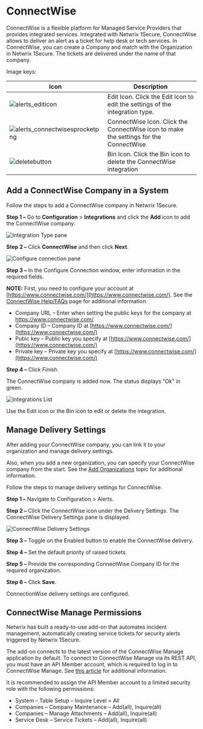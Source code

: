 # ConnectWise

ConnectWise is a flexible platform for Managed Service Providers that provides integrated services. Integrated with Netwrix 1Secure, ConnectWise allows to deliver an alert as a ticket for help desk or tech services. In ConnectWise, you can create a Company and match with the Organization in Netwrix 1Secure. The tickets are delivered under the name of that company.

Image keys:

| Icon | Description |
| --- | --- |
| ![alerts_editicon](/img/product_docs/1secure/integration/alerts_editicon.png) | Edit Icon. Click the Edit Icon to edit the settings of the integration type. |
| ![alerts_connectwisesprocketpng](/img/product_docs/1secure/integration/alerts_connectwisesprocketpng.png) | ConnectWise Icon. Click the ConnectWise icon to make the settings for the ConnectWise. |
| ![deletebutton](/img/product_docs/1secure/integration/deletebutton.png) | Bin Icon. Click the Bin icon to delete the ConnectWise integration |

## Add a ConnectWise Company in a System

Follow the steps to add a ConnectWise company in Netwrix 1Secure.

__Step 1 –__ Go to __Configuration__ > __Integrations__ and click the __Add__ icon to add the ConnectWise company.

![Integration Type pane](/img/product_docs/1secure/integration/integrationtypewindowconnectwise.png)

__Step 2 –__ Click __ConnectWise__ and then click __Next__.

![Configure connection pane](/img/product_docs/1secure/integration/integrationconfigureconnectionconnectwise.png)

__Step 3 –__ In the Configure Connection window, enter information in the required fields.

__NOTE:__ First, you need to configure your account at [https://www.connectwise.com/](https://www.connectwise.com/). See the [ConnectWise Help/FAQs](https://virtualcommunity.connectwise.com/helphome/faq) page for additional information.

- Company URL – Enter when setting the public keys for the company at https://www.connectwise.com/
- Company ID – Company ID at [https://www.connectwise.com/](https://www.connectwise.com/)
- Pubic key – Public key you specify at [https://www.connectwise.com/](https://www.connectwise.com/)
- Private key – Private key you specify at [https://www.connectwise.com/](https://www.connectwise.com/)

__Step 4 –__ Click _Finish_.

The ConnectWise company is added now. The status displays "Ok" in green.

![Integrations List](/img/product_docs/1secure/integration/connectwise.png)

Use the Edit icon or the Bin icon to edit or delete the integration.

## Manage Delivery Settings

After adding your ConnectWise company, you can link it to your organization and manage delivery settings.

Also, when you add a new organization, you can specify your ConnectWise company from the start. See the [Add Organizations](/docs/1secure/admin/organizations/addorganizations.md) topic for additional information.

Follow the steps to manage delivery settings for ConnectWise.

__Step 1 –__ Navigate to Configuration > Alerts.

__Step 2 –__  Click the ConnectWise icon under the Delivery Settings. The ConnectWise Delivery Settings pane is displayed.

![ConnectWise Delivery Settings](/img/product_docs/1secure/integration/alerts_connectwisedeliverysettings.png)

__Step 3 –__ Toggle on the Enabled button to enable the ConnectWise delivery.

__Step 4 –__ Set the default priority of raised tickets.

__Step 5 –__ Provide the corresponding ConnectWise Company ID for the required organization.

__Step 6 –__ Click __Save__.

ConnectionWise delivery settings are configured.

## ConnectWise Manage Permissions

Netwrix has built a ready-to-use add-on that automates incident management, automatically creating service tickets for security alerts triggered by Netwrix 1Secure.

The add-on connects to the latest version of the ConnectWise Manage application by default. To connect to ConnectWise Manage via its REST API, you must have an API Member account, which is required to log in to ConnectWise Manage. See [this article](https://docs.connectwise.com/ConnectWise_Documentation/090/040/010/040) for additional information.

It is recommended to assign the API Member account to a limited security role with the following permissions:

- System – Table Setup – Inquire Level = All
- Companies – Company Maintenance – Add(all), Inquire(all)
- Companies – Manage Attachments – Add(all), Inquire(all)
- Service Desk – Service Tickets – Add(all), Inquire(all)
